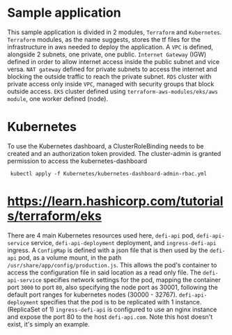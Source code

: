 # Sample application

This sample application is divided in 2 modules, `Terraform` and `Kubernetes`.
`Terraform` modules, as the name suggests, stores the tf files for the infrastructure in aws needed to deploy the application.
A `VPC` is defined, alongside 2 subnets, one private, one public. 
`Internet Gateway` (IGW) defined in order to allow internet access inside the public subnet and vice versa.
`NAT gateway` defined for private subnets to access the internet and blocking the outside traffic to reach the private subnet.
`RDS` cluster with private access only inside `VPC`, managed with security groups that block outside access. 
`EKS` cluster defined using `terraform-aws-modules/eks/aws module`, one worker defined (node).

# Kubernetes

To use the Kubernetes dashboard, a ClusterRoleBinding needs to be created and an authorization token provided. The cluster-admin is granted permission to access the kubernetes-dashboard

``` kubectl apply -f Kubernetes/kubernetes-dashboard-admin-rbac.yml```

# https://learn.hashicorp.com/tutorials/terraform/eks

There are 4 main Kubernetes resources used here, `defi-api` pod, `defi-api-service` service, `defi-api-deployment` deployment, and `ingress-defi-api` ingress.
A `ConfigMap` is defined with a json file that is then used by the `defi-api` pod, as a volume mount, in the path `/usr/share/app/config/production.js`. This allows the pod's container to access the configuration file in said location as a read only file.
The `defi-api-service` specifies network settings for the pod, mapping the container port `3000` to port `80`, also specifying the node port as 30001, following the default port ranges for kubernetes nodes (30000 - 32767).
`defi-api-deployment` specifies that the pod is to be replicated with 1 instance. (ReplicaSet of 1)
`ingress-defi-api` is configured to use an nginx instance and expose the port 80 to the host `defi-api.com`. Note this host doesn't exist, it's simply an example.